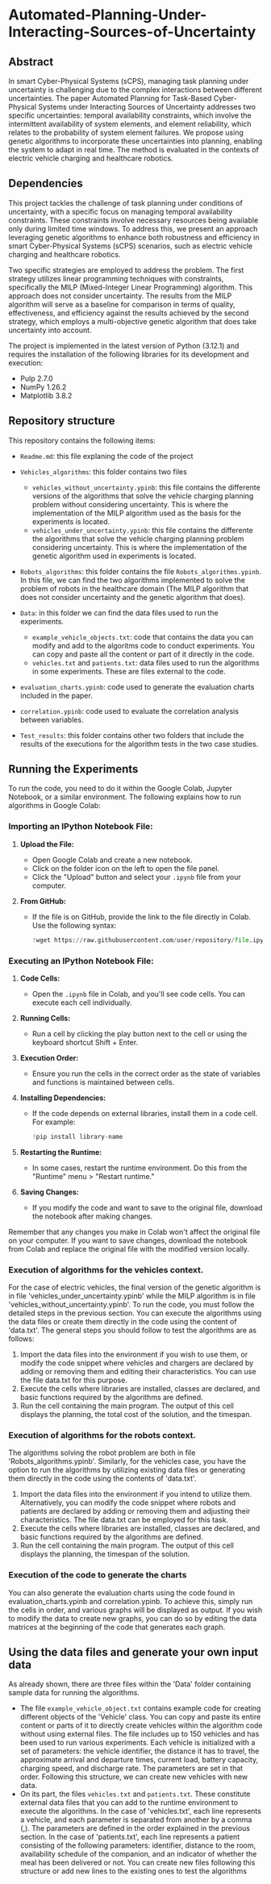 # Automated-Planning-Under-Interacting-Sources-of-Uncertainty

## Abstract
In smart Cyber-Physical Systems (sCPS), managing task planning under uncertainty is challenging due to the complex interactions between different uncertainties. The paper Automated Planning for Task-Based Cyber-Physical Systems under Interacting Sources of Uncertainty addresses two specific uncertainties: temporal availability constraints, which involve the intermittent availability of system elements, and element reliability, which relates to the probability of system element failures. We propose using genetic algorithms to incorporate these uncertainties into planning, enabling the system to adapt in real time. The method is evaluated in the contexts of electric vehicle charging and healthcare robotics.

## Dependencies 
This project tackles the challenge of task planning under conditions of uncertainty, with a specific focus on managing temporal availability constraints. These constraints involve necessary resources being available only during limited time windows. To address this, we present an approach leveraging genetic algorithms to enhance both robustness and efficiency in smart Cyber-Physical Systems (sCPS) scenarios, such as electric vehicle charging and healthcare robotics.

Two specific strategies are employed to address the problem. The first strategy utilizes linear programming techniques with constraints, specifically the MILP (Mixed-Integer Linear Programming) algorithm. This approach does not consider uncertainty. The results from the MILP algorithm will serve as a baseline for comparison in terms of quality, effectiveness, and efficiency against the results achieved by the second strategy, which employs a multi-objective genetic algorithm that does take uncertainty into account.

The project is implemented in the latest version of Python (3.12.1) and requires the installation of the following libraries for its development and execution:

* Pulp 2.7.0
* NumPy 1.26.2
* Matplotlib 3.8.2
  
## Repository structure
This repository contains the following items:
* `Readme.md`: this file explaning the code of the project
* `Vehicles_algorithms`: this folder contains two files
  * `vehicles_without_uncertainty.ypinb`: this file contains the differente versions of the algorithms that solve the vehicle charging planning problem without considering uncertainty. This is where the implementation of the MILP algorithm used as the basis for the experiments is located.
  * `vehicles_under_uncertainty.ypinb`: this file contains the differente the algorithms that solve the vehicle charging planning problem considering uncertainty. This is where the implementation of the genetic algorithm used in experiments is located.
* `Robots_algorithms`: this folder contains the file `Robots_algorithms.ypinb`. In this file, we can find the two algorithms implemented to solve the problem of robots in the healthcare domain (The MILP algorithm that does not consider uncertainty and the genetic algorithm that does).
*  `Data`: in this folder we can find the data files used to run the experiments.
    * `example_vehicle_objects.txt`: code that contains the data you can modify and add to the algoritms code to conduct experiments. You can copy and paste all the content or part of it directly in the code.
    * `vehicles.txt` and `patients.txt`: data files used to run the algorithms in some experiments. These are files external to the code.
    
* `evaluation_charts.ypinb`: code used to generate the evaluation charts included in the paper.
* `correlation.ypinb`: code used to evaluate the correlation analysis between variables.
* `Test_results`: this folder contains other two folders that include the results of the executions for the algorithm tests in the two case studies.

## Running the Experiments
To run the code, you need to do it within the Google Colab, Jupyter Notebook, or a similar environment. The following explains how to run algorithms in Google Colab:

### Importing an IPython Notebook File:

1. **Upload the File:**
   - Open Google Colab and create a new notebook.
   - Click on the folder icon on the left to open the file panel.
   - Click the "Upload" button and select your `.ipynb` file from your computer.

2. **From GitHub:**
   - If the file is on GitHub, provide the link to the file directly in Colab. Use the following syntax:
     ```python
     !wget https://raw.githubusercontent.com/user/repository/file.ipynb
     ```

### Executing an IPython Notebook File:

1. **Code Cells:**
   - Open the `.ipynb` file in Colab, and you'll see code cells. You can execute each cell individually.

2. **Running Cells:**
   - Run a cell by clicking the play button next to the cell or using the keyboard shortcut Shift + Enter.

3. **Execution Order:**
   - Ensure you run the cells in the correct order as the state of variables and functions is maintained between cells.

4. **Installing Dependencies:**
   - If the code depends on external libraries, install them in a code cell. For example:
     ```python
     !pip install library-name
     ```

5. **Restarting the Runtime:**
   - In some cases, restart the runtime environment. Do this from the "Runtime" menu > "Restart runtime."

6. **Saving Changes:**
   - If you modify the code and want to save to the original file, download the notebook after making changes.

Remember that any changes you make in Colab won't affect the original file on your computer. If you want to save changes, download the notebook from Colab and replace the original file with the modified version locally.

### Execution of algorithms for the vehicles context. 
For the case of electric vehicles, the final version of the genetic algorithm is in file 'vehicles_under_uncertainty.ypinb' while the MILP algorithm is in file 'vehicles_without_uncertainty.ypinb'. To run the code, you must follow the detailed steps in the previous section. You can execute the algorithms using the data files or create them directly in the code using the content of 'data.txt'. The general steps you should follow to test the algorithms are as follows:

1. Import the data files into the environment if you wish to use them, or modify the code snippet where vehicles and chargers are declared by adding or removing them and editing their characteristics. You can use the file data.txt for this purpose.
2. Execute the cells where libraries are installed, classes are declared, and basic functions required by the algorithms are defined.
3. Run the cell containing the main program. The output of this cell displays the planning, the total cost of the solution, and the timespan.

### Execution of algorithms for the robots context.
The algorithms solving the robot problem are both in file 'Robots_algorithms.ypinb'. Similarly, for the vehicles case, you have the option to run the algorithms by utilizing existing data files or generating them directly in the code using the contents of 'data.txt'.

1. Import the data files into the environment if you intend to utilize them. Alternatively, you can modify the code snippet where robots and patients are declared by adding or removing them and adjusting their characteristics. The file data.txt can be employed for this task.
2. Execute the cells where libraries are installed, classes are declared, and basic functions required by the algorithms are defined.
3. Run the cell containing the main program. The output of this cell displays the planning, the timespan of the solution.

### Execution of the code to generate the charts
You can also generate the evaluation charts using the code found in evaluation_charts.ypinb and correlation.ypinb. To achieve this, simply run the cells in order, and various graphs will be displayed as output. If you wish to modify the data to create new graphs, you can do so by editing the data matrices at the beginning of the code that generates each graph.

## Using the data files and generate your own input data
As already shown, there are three files within the 'Data' folder containing sample data for running the algorithms.
* The file `example_vehicle_object.txt` contains example code for creating different objects of the 'Vehicle' class. You can copy and paste its entire content or parts of it to directly create vehicles within the algorithm code without using external files. The file includes up to 150 vehicles and has been used to run various experiments. Each vehicle is initialized with a set of parameters: the vehicle identifier, the distance it has to travel, the approximate arrival and departure times, current load, battery capacity, charging speed, and discharge rate. The parameters are set in that order. Following this structure, we can create new vehicles with new data.
* On its part, the files `vehicles.txt` and `patients.txt`. These constitute external data files that you can add to the runtime environment to execute the algorithms. In the case of 'vehicles.txt', each line represents a vehicle, and each parameter is separated from another by a comma (,). The parameters are defined in the order explained in the previous section. In the case of 'patients.txt', each line represents a patient consisting of the following parameters: identifier, distance to the room, availability schedule of the companion, and an indicator of whether the meal has been delivered or not. You can create new files following this structure or add new lines to the existing ones to test the algorithms

